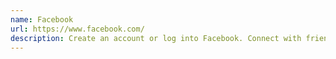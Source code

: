 ```yaml
---
name: Facebook
url: https://www.facebook.com/
description: Create an account or log into Facebook. Connect with friends, family and other people you know. Share photos and videos, send messages and get updates.
---
```

